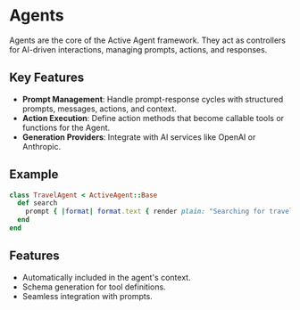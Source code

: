 # Agents

Agents are the core of the Active Agent framework. They act as controllers for AI-driven interactions, managing prompts, actions, and responses.

## Key Features
- **Prompt Management**: Handle prompt-response cycles with structured prompts, messages, actions, and context.
- **Action Execution**: Define action methods that become callable tools or functions for the Agent.
- **Generation Providers**: Integrate with AI services like OpenAI or Anthropic.

## Example
```ruby
class TravelAgent < ActiveAgent::Base
  def search
    prompt { |format| format.text { render plain: "Searching for travel options" } }
  end
end
```

## Features
- Automatically included in the agent's context.
- Schema generation for tool definitions.
- Seamless integration with prompts.

